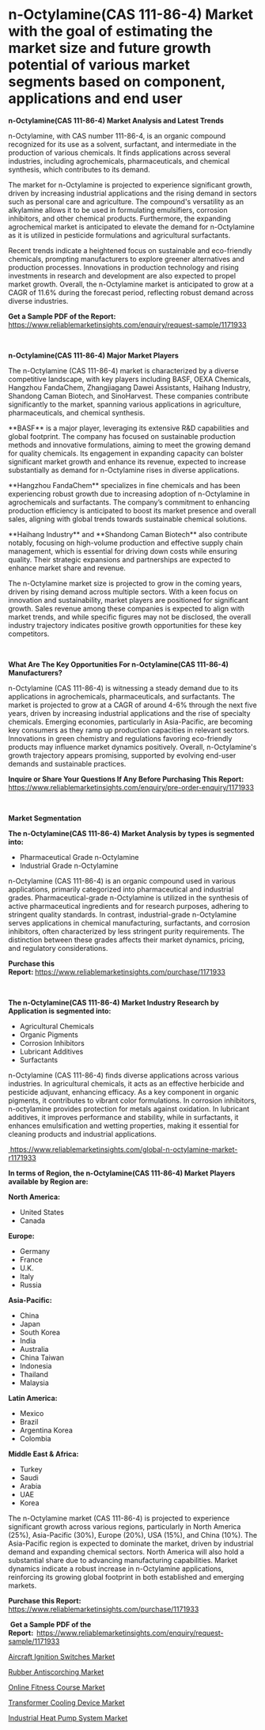 <p><h1>n-Octylamine(CAS 111-86-4) Market with the goal of estimating the market size and future growth potential of various market segments based on component, applications and end user</h1></p><p><strong>n-Octylamine(CAS 111-86-4) Market Analysis and Latest Trends</strong></p>
<p><p>n-Octylamine, with CAS number 111-86-4, is an organic compound recognized for its use as a solvent, surfactant, and intermediate in the production of various chemicals. It finds applications across several industries, including agrochemicals, pharmaceuticals, and chemical synthesis, which contributes to its demand.</p><p>The market for n-Octylamine is projected to experience significant growth, driven by increasing industrial applications and the rising demand in sectors such as personal care and agriculture. The compound's versatility as an alkylamine allows it to be used in formulating emulsifiers, corrosion inhibitors, and other chemical products. Furthermore, the expanding agrochemical market is anticipated to elevate the demand for n-Octylamine as it is utilized in pesticide formulations and agricultural surfactants.</p><p>Recent trends indicate a heightened focus on sustainable and eco-friendly chemicals, prompting manufacturers to explore greener alternatives and production processes. Innovations in production technology and rising investments in research and development are also expected to propel market growth. Overall, the n-Octylamine market is anticipated to grow at a CAGR of 11.6% during the forecast period, reflecting robust demand across diverse industries.</p></p>
<p><strong>Get a Sample PDF of the Report:&nbsp;</strong> <a href="https://www.reliablemarketinsights.com/enquiry/request-sample/1171933?utm_campaign=2013&utm_medium=2&utm_source=Github&utm_content=ia&utm_term=02022025&utm_id=n-octylaminecas-111-86-4">https://www.reliablemarketinsights.com/enquiry/request-sample/1171933</a></p>
<p>&nbsp;</p>
<p><strong>n-Octylamine(CAS 111-86-4) Major Market Players</strong></p>
<p><p>The n-Octylamine (CAS 111-86-4) market is characterized by a diverse competitive landscape, with key players including BASF, OEXA Chemicals, Hangzhou FandaChem, Zhangjiagang Dawei Assistants, Haihang Industry, Shandong Caman Biotech, and SinoHarvest. These companies contribute significantly to the market, spanning various applications in agriculture, pharmaceuticals, and chemical synthesis.</p><p>**BASF** is a major player, leveraging its extensive R&D capabilities and global footprint. The company has focused on sustainable production methods and innovative formulations, aiming to meet the growing demand for quality chemicals. Its engagement in expanding capacity can bolster significant market growth and enhance its revenue, expected to increase substantially as demand for n-Octylamine rises in diverse applications.</p><p>**Hangzhou FandaChem** specializes in fine chemicals and has been experiencing robust growth due to increasing adoption of n-Octylamine in agrochemicals and surfactants. The company’s commitment to enhancing production efficiency is anticipated to boost its market presence and overall sales, aligning with global trends towards sustainable chemical solutions.</p><p>**Haihang Industry** and **Shandong Caman Biotech** also contribute notably, focusing on high-volume production and effective supply chain management, which is essential for driving down costs while ensuring quality. Their strategic expansions and partnerships are expected to enhance market share and revenue.</p><p>The n-Octylamine market size is projected to grow in the coming years, driven by rising demand across multiple sectors. With a keen focus on innovation and sustainability, market players are positioned for significant growth. Sales revenue among these companies is expected to align with market trends, and while specific figures may not be disclosed, the overall industry trajectory indicates positive growth opportunities for these key competitors.</p></p>
<p>&nbsp;</p>
<p><strong>What Are The Key Opportunities For n-Octylamine(CAS 111-86-4) Manufacturers?</strong></p>
<p><p>n-Octylamine (CAS 111-86-4) is witnessing a steady demand due to its applications in agrochemicals, pharmaceuticals, and surfactants. The market is projected to grow at a CAGR of around 4-6% through the next five years, driven by increasing industrial applications and the rise of specialty chemicals. Emerging economies, particularly in Asia-Pacific, are becoming key consumers as they ramp up production capacities in relevant sectors. Innovations in green chemistry and regulations favoring eco-friendly products may influence market dynamics positively. Overall, n-Octylamine's growth trajectory appears promising, supported by evolving end-user demands and sustainable practices.</p></p>
<p><strong>Inquire or Share Your Questions If Any Before Purchasing This Report:</strong> <a href="https://www.reliablemarketinsights.com/enquiry/pre-order-enquiry/1171933?utm_campaign=2013&utm_medium=2&utm_source=Github&utm_content=ia&utm_term=02022025&utm_id=n-octylaminecas-111-86-4">https://www.reliablemarketinsights.com/enquiry/pre-order-enquiry/1171933</a></p>
<p>&nbsp;</p>
<p><strong>Market Segmentation</strong></p>
<p><strong>The n-Octylamine(CAS 111-86-4) Market Analysis by types is segmented into:</strong></p>
<p><ul><li>Pharmaceutical Grade n-Octylamine</li><li>Industrial Grade n-Octylamine</li></ul></p>
<p><p>n-Octylamine (CAS 111-86-4) is an organic compound used in various applications, primarily categorized into pharmaceutical and industrial grades. Pharmaceutical-grade n-Octylamine is utilized in the synthesis of active pharmaceutical ingredients and for research purposes, adhering to stringent quality standards. In contrast, industrial-grade n-Octylamine serves applications in chemical manufacturing, surfactants, and corrosion inhibitors, often characterized by less stringent purity requirements. The distinction between these grades affects their market dynamics, pricing, and regulatory considerations.</p></p>
<p><strong>Purchase this Report:&nbsp;</strong><a href="https://www.reliablemarketinsights.com/purchase/1171933?utm_campaign=2013&utm_medium=2&utm_source=Github&utm_content=ia&utm_term=02022025&utm_id=n-octylaminecas-111-86-4">https://www.reliablemarketinsights.com/purchase/1171933</a></p>
<p>&nbsp;</p>
<p><strong>The n-Octylamine(CAS 111-86-4) Market Industry Research by Application is segmented into:</strong></p>
<p><ul><li>Agricultural Chemicals</li><li>Organic Pigments</li><li>Corrosion Inhibitors</li><li>Lubricant Additives</li><li>Surfactants</li></ul></p>
<p><p>n-Octylamine (CAS 111-86-4) finds diverse applications across various industries. In agricultural chemicals, it acts as an effective herbicide and pesticide adjuvant, enhancing efficacy. As a key component in organic pigments, it contributes to vibrant color formulations. In corrosion inhibitors, n-octylamine provides protection for metals against oxidation. In lubricant additives, it improves performance and stability, while in surfactants, it enhances emulsification and wetting properties, making it essential for cleaning products and industrial applications.</p></p>
<p><a href="https://www.reliablemarketinsights.com/global-n-octylamine-market-r1171933?utm_campaign=2013&utm_medium=2&utm_source=Github&utm_content=ia&utm_term=02022025&utm_id=n-octylaminecas-111-86-4">&nbsp;https://www.reliablemarketinsights.com/global-n-octylamine-market-r1171933</a></p>
<p><strong>In terms of Region, the n-Octylamine(CAS 111-86-4) Market Players available by Region are:</strong></p>
<p>
    <p> <strong> North America: </strong>
        <ul>
            <li>United States</li>
            <li>Canada</li>
        </ul>
        </p> 
    <p> <strong> Europe: </strong>
        <ul>
            <li>Germany</li>
            <li>France</li>
            <li>U.K.</li>
            <li>Italy</li>
            <li>Russia</li>
        </ul>
        </p> 
    <p> <strong> Asia-Pacific: </strong>
        <ul>
            <li>China</li>
            <li>Japan</li>
            <li>South Korea</li>
            <li>India</li>
            <li>Australia</li>
            <li>China Taiwan</li>
            <li>Indonesia</li>
            <li>Thailand</li>
            <li>Malaysia</li>
        </ul>
        </p> 
    <p> <strong> Latin America: </strong>
        <ul>
            <li>Mexico</li>
            <li>Brazil</li>
            <li>Argentina Korea</li>
            <li>Colombia</li>
        </ul>
        </p> 
    <p> <strong> Middle East & Africa: </strong>
        <ul>
            <li>Turkey</li>
            <li>Saudi</li>
            <li>Arabia</li>
            <li>UAE</li>
            <li>Korea</li>
        </ul>
    </p>
    </p>
<p><p>The n-Octylamine market (CAS 111-86-4) is projected to experience significant growth across various regions, particularly in North America (25%), Asia-Pacific (30%), Europe (20%), USA (15%), and China (10%). The Asia-Pacific region is expected to dominate the market, driven by industrial demand and expanding chemical sectors. North America will also hold a substantial share due to advancing manufacturing capabilities. Market dynamics indicate a robust increase in n-Octylamine applications, reinforcing its growing global footprint in both established and emerging markets.</p></p>
<p><strong>Purchase this Report: </strong><a href="https://www.reliablemarketinsights.com/purchase/1171933?utm_campaign=2013&utm_medium=2&utm_source=Github&utm_content=ia&utm_term=02022025&utm_id=n-octylaminecas-111-86-4">https://www.reliablemarketinsights.com/purchase/1171933</a></p>
<p>&nbsp;<strong>Get a Sample PDF of the Report:&nbsp;&nbsp;</strong><a href="https://www.reliablemarketinsights.com/enquiry/request-sample/1171933?utm_campaign=2013&utm_medium=2&utm_source=Github&utm_content=ia&utm_term=02022025&utm_id=n-octylaminecas-111-86-4">https://www.reliablemarketinsights.com/enquiry/request-sample/1171933</a></p>
<p><strong></strong></p>
<p><p><a href="https://www.linkedin.com/pulse/key-drivers-aircraft-ignition-switches-markets-projected-71-cagr-uiixf?utm_campaign=2013&utm_medium=2&utm_source=Github&utm_content=ia&utm_term=02022025&utm_id=n-octylaminecas-111-86-4">Aircraft Ignition Switches Market</a></p><p><a href="https://www.linkedin.com/pulse/comprehensive-rubber-antiscorching-market-analysis-growing-0xzvc?utm_campaign=2013&utm_medium=2&utm_source=Github&utm_content=ia&utm_term=02022025&utm_id=n-octylaminecas-111-86-4">Rubber Antiscorching Market</a></p><p><a href="https://www.linkedin.com/pulse/competitive-landscape-key-trends-online-fitness-course-market-f3jnf?utm_campaign=2013&utm_medium=2&utm_source=Github&utm_content=ia&utm_term=02022025&utm_id=n-octylaminecas-111-86-4">Online Fitness Course Market</a></p><p><a href="https://www.linkedin.com/pulse/transformer-cooling-device-market-size-expected-accelerate-4xj0c?utm_campaign=2013&utm_medium=2&utm_source=Github&utm_content=ia&utm_term=02022025&utm_id=n-octylaminecas-111-86-4">Transformer Cooling Device Market</a></p><p><a href="https://www.linkedin.com/pulse/global-industrial-heat-pump-system-marketacomprehensive-4ykif?utm_campaign=2013&utm_medium=2&utm_source=Github&utm_content=ia&utm_term=02022025&utm_id=n-octylaminecas-111-86-4">Industrial Heat Pump System Market</a></p></p>